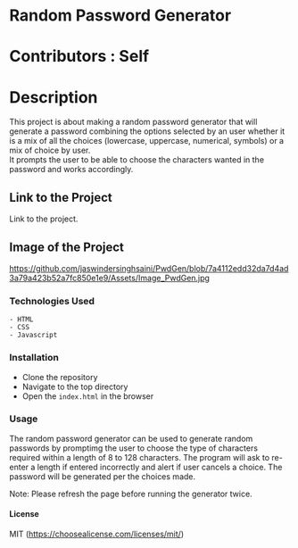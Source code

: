 # Random Password Generator

# Contributors : Self

# Description
This project is about making a random password generator that will generate a password combining the options selected by an user whether it is a mix of all the choices (lowercase, uppercase, numerical, symbols) or a mix of choice by user. <br>
It prompts the user to be able to choose the characters wanted in the password and works accordingly.

## Link to the Project
Link to the project.

## Image of the Project
https://github.com/jaswindersinghsaini/PwdGen/blob/7a4112edd32da7d4ad3a79a423b52a7fc850e1e9/Assets/Image_PwdGen.jpg
<br>

### Technologies Used
    - HTML
    - CSS
    - Javascript

### Installation

 - Clone the repository
 - Navigate to the top directory
 - Open the `index.html` in the browser

### Usage

The random password generator can be used to generate random passwords by promptimg the user to choose the type of characters required within a length of 8 to 128 characters. The program will ask to re-enter a length if entered incorrectly and alert if user cancels a choice. The password will be generated per the choices made.

Note: Please refresh the page before running the generator twice.

#### License 
 MIT (https://choosealicense.com/licenses/mit/)
